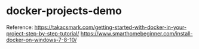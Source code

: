# docker-projects-demo
Reference: https://takacsmark.com/getting-started-with-docker-in-your-project-step-by-step-tutorial/
https://www.smarthomebeginner.com/install-docker-on-windows-7-8-10/
